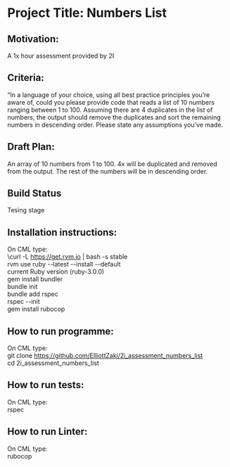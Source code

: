 # Project Title: Numbers List

## Motivation: 
A 1x hour assessment provided by 2I <br />

## Criteria:
“In a language of your choice, using all best practice principles you’re aware of, could you please provide code that reads a list of 10 numbers ranging between 1 to 100.
Assuming there are 4 duplicates in the list of numbers, the output should remove the duplicates and sort the remaining numbers in descending order. Please state any assumptions you’ve made.
## Draft Plan:
An array of 10 numbers from 1 to 100.
4x will be duplicated and removed from the output.
The rest of the numbers will be in descending order.

## Build Status
Tesing stage

## Installation instructions:
On CML type:<br />
\curl -L https://get.rvm.io | bash -s stable<br />
rvm use ruby --latest --install --default <br />
current Ruby version (ruby-3.0.0)<br />
gem install bundler <br />
bundle init <br />
bundle add rspec<br />
rspec --init<br />
gem install rubocop<br />

## How to run programme:
On CML type:<br />
git clone https://github.com/ElliottZaki/2i_assessment_numbers_list <br />
cd 2i_assessment_numbers_list <br />

## How to run tests:
On CML type:<br />
rspec<br />

## How to run Linter:
On CML type:<br />
rubocop<br />